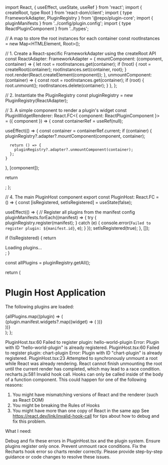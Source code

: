 import React, { useEffect, useState, useRef } from 'react';
import { createRoot, type Root } from 'react-dom/client';
import { type FrameworkAdapter, PluginRegistry } from '@repo/plugin-core';
import { pluginManifests } from '../config/plugin.config';
import { type ReactPluginComponent } from '../types';

// A map to store the root instances for each container
const rootInstances = new Map<HTMLElement, Root>();

// 1. Create a React-specific FrameworkAdapter using the createRoot API
const ReactAdapter: FrameworkAdapter<ReactPluginComponent> = {
mountComponent: (component, container) => {
let root = rootInstances.get(container);
if (!root) {
root = createRoot(container);
rootInstances.set(container, root);
}
root.render(React.createElement(component));
},
unmountComponent: (container) => {
const root = rootInstances.get(container);
if (root) {
root.unmount();
rootInstances.delete(container);
}
},
};

// 2. Instantiate the PluginRegistry
const pluginRegistry = new PluginRegistry(ReactAdapter);

// 3. A simple component to render a plugin's widget
const PluginWidgetRenderer: React.FC<{ component: ReactPluginComponent }> = ({ component }) => {
const containerRef = useRef<HTMLDivElement>(null);

useEffect(() => {
const container = containerRef.current;
if (container) {
pluginRegistry?.adapter?.mountComponent(component, container);

      return () => {
        pluginRegistry?.adapter?.unmountComponent(container);
      };
    }

}, [component]);

return <div ref={containerRef} />;
};

// 4. The main PluginHost component
export const PluginHost: React.FC = () => {
const [isRegistered, setIsRegistered] = useState(false);

useEffect(() => {
// Register all plugins from the manifest config
pluginManifests.forEach((manifest) => {
try {
pluginRegistry.register(manifest);
} catch (e) {
console.error(`Failed to register plugin: ${manifest.id}`, e);
}
});
setIsRegistered(true);
}, []);

if (!isRegistered) {
return <div>Loading plugins...</div>;
}

const allPlugins = pluginRegistry.getAll();

return (

<div>
<h1>Plugin Host Application</h1>
<p>The following plugins are loaded:</p>
{allPlugins.map((plugin) => (
<div key={plugin.manifest.id}>
{plugin.manifest.widgets?.map((widget) => (
<PluginWidgetRenderer key={widget.id} component={widget.component} />
))}
</div>
))}
</div>
);
};

PluginHost.tsx:60 Failed to register plugin: hello-world-plugin Error: Plugin with ID "hello-world-plugin" is already registered.
PluginHost.tsx:60 Failed to register plugin: chart-plugin Error: Plugin with ID "chart-plugin" is already registered.
PluginHost.tsx:23 Attempted to synchronously unmount a root while React was already rendering. React cannot finish unmounting the root until the current render has completed, which may lead to a race condition.
recharts.js:581 Invalid hook call. Hooks can only be called inside of the body of a function component. This could happen for one of the following reasons:

1. You might have mismatching versions of React and the renderer (such as React DOM)
2. You might be breaking the Rules of Hooks
3. You might have more than one copy of React in the same app
   See https://react.dev/link/invalid-hook-call for tips about how to debug and fix this problem.

What I need:

Debug and fix these errors in PluginHost.tsx and the plugin system.
Ensure plugins register only once.
Prevent unmount race conditions.
Fix the Recharts hook error so charts render correctly.
Please provide step-by-step guidance or code changes to resolve these issues.
